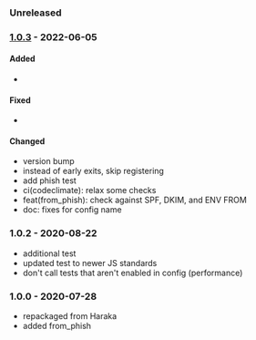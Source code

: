 
### Unreleased


### [1.0.3] - 2022-06-05

#### Added

- 

#### Fixed

- 

#### Changed

- version bump
- instead of early exits, skip registering
- add phish test
- ci(codeclimate): relax some checks
- feat(from_phish): check against SPF, DKIM, and ENV FROM
- doc: fixes for config name


### 1.0.2 - 2020-08-22

- additional test
- updated test to newer JS standards
- don't call tests that aren't enabled in config (performance)


### 1.0.0 - 2020-07-28

- repackaged from Haraka
- added from_phish

[1.0.3]: https://github.com/haraka/haraka-plugin-headers/releases/tag/1.0.3
